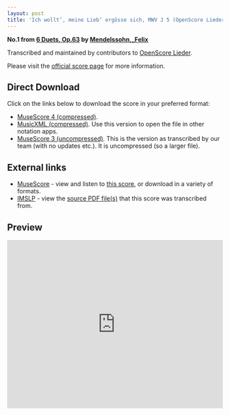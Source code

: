 ```yaml
---
layout: post
title: 'Ich wollt’, meine Lieb’ ergösse sich, MWV J 5 (OpenScore Lieder Corpus)'
---
```


__No.1 from [6 Duets, Op.63](https://fourscoreandmore.org/openscore/lieder/Mendelssohn,_Felix/6_Duets,_Op.63/) by [Mendelssohn,_Felix](https://fourscoreandmore.org/openscore/lieder/Mendelssohn,_Felix)__

Transcribed and maintained by contributors to [OpenScore Lieder].

Please visit the [official score page] for more information.

[official score page]: https://musescore.com/openscore-lieder-corpus/scores/7074684
[OpenScore Lieder]: https://musescore.com/openscore-lieder-corpus

## Direct Download

Click on the links below to download the score in your preferred format:
- [MuseScore 4 (compressed)](https://github.com/openscore/lieder/blob/main/scores/Mendelssohn,_Felix/6_Duets,_Op.63/1_Ich_wollt’,_meine_Lieb’_ergösse_sich,_MWV_J_5/lc7074684.mscz?raw=true).
- [MusicXML (compressed)](https://github.com/openscore/lieder/blob/main/scores/Mendelssohn,_Felix/6_Duets,_Op.63/1_Ich_wollt’,_meine_Lieb’_ergösse_sich,_MWV_J_5/lc7074684.mxl?raw=true). Use this version to open the file in other notation apps.
- [MuseScore 3 (uncompressed)](https://github.com/openscore/lieder/blob/main/scores/Mendelssohn,_Felix/6_Duets,_Op.63/1_Ich_wollt’,_meine_Lieb’_ergösse_sich,_MWV_J_5/lc7074684.mscx?raw=true). This is the version as transcribed by our team (with no updates etc.). It is uncompressed (so a larger file).

## External links

- [MuseScore] - view and listen to [this score][MuseScore], or download in a variety of formats.
- [IMSLP] - view the [source PDF file(s)][IMSLP] that this score was transcribed from.

[MuseScore]: https://musescore.com/score/7074684
[IMSLP]: https://imslp.org/wiki/Special:ReverseLookup/41097 

## Preview

<iframe width="100%" height="394" src="https://musescore.com/openscore-lieder-corpus/scores/7074684/embed" frameborder="0" allowfullscreen allow="autoplay; fullscreen"></iframe>

